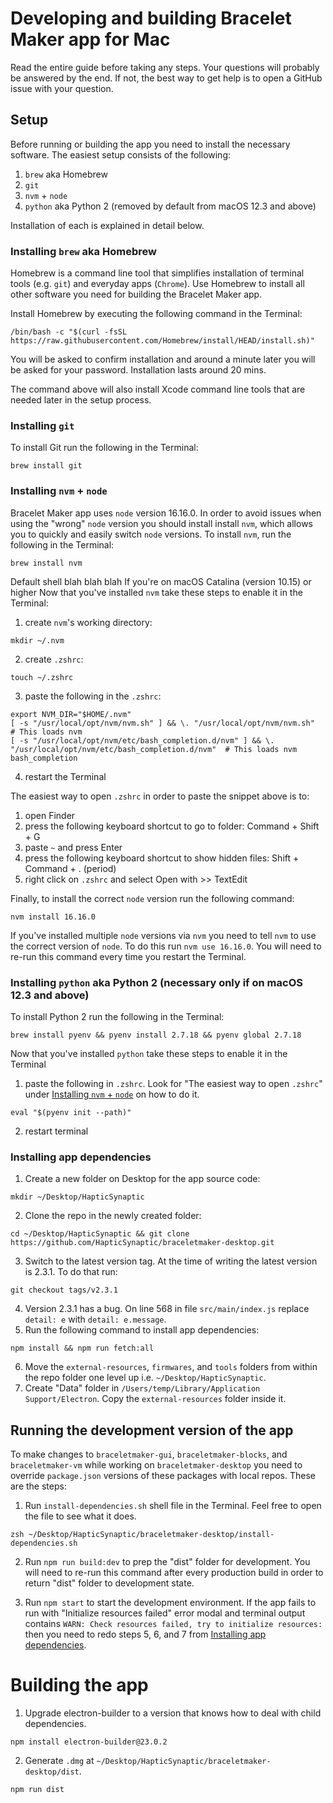 # Developing and building Bracelet Maker app for **Mac**

Read the entire guide before taking any steps. Your questions will probably be answered by the end. If not, the best way to get help is to open a GitHub issue with your question.

## Setup

Before running or building the app you need to install the necessary software. The easiest setup consists of the following:

1. `brew` aka Homebrew
2. `git`
3. `nvm` + `node`
4. `python` aka Python 2 (removed by default from macOS 12.3 and above)

Installation of each is explained in detail below.

### Installing `brew` aka Homebrew

Homebrew is a command line tool that simplifies installation of terminal tools (e.g. `git`) and everyday apps (`Chrome`). Use Homebrew to install all other software you need for building the Bracelet Maker app.

Install Homebrew by executing the following command in the Terminal:

```
/bin/bash -c "$(curl -fsSL https://raw.githubusercontent.com/Homebrew/install/HEAD/install.sh)"
```

You will be asked to confirm installation and around a minute later you will be asked for your password. Installation lasts around 20 mins.

The command above will also install Xcode command line tools that are needed later in the setup process.

### Installing `git`

To install Git run the following in the Terminal:

```
brew install git
```

### Installing `nvm` + `node`

Bracelet Maker app uses `node` version 16.16.0. In order to avoid issues when using the "wrong" `node` version you should install install `nvm`, which allows you to quickly and easily switch `node` versions. To install `nvm`, run the following in the Terminal:

```
brew install nvm
```

<!-- TODO -->
Default shell blah blah blah
If you're on macOS Catalina (version 10.15) or higher
Now that you've installed `nvm` take these steps to enable it in the Terminal:

1. create `nvm`'s working directory:

```
mkdir ~/.nvm
```

2. create `.zshrc`:

```
touch ~/.zshrc
```

3. paste the following in the `.zshrc`:

```
export NVM_DIR="$HOME/.nvm"
[ -s "/usr/local/opt/nvm/nvm.sh" ] && \. "/usr/local/opt/nvm/nvm.sh"  # This loads nvm
[ -s "/usr/local/opt/nvm/etc/bash_completion.d/nvm" ] && \. "/usr/local/opt/nvm/etc/bash_completion.d/nvm"  # This loads nvm bash_completion
```

4. restart the Terminal

The easiest way to open `.zshrc` in order to paste the snippet above is to:

1. open Finder
2. press the following keyboard shortcut to go to folder: Command + Shift + G
3. paste `~` and press Enter
4. press the following keyboard shortcut to show hidden files: Shift + Command + . (period)
5. right click on `.zshrc` and select Open with >> TextEdit

Finally, to install the correct `node` version run the following command:

```
nvm install 16.16.0
```

If you've installed multiple `node` versions via `nvm` you need to tell `nvm` to use the correct version of `node`. To do this run `nvm use 16.16.0`. You will need to re-run this command every time you restart the Terminal.

### Installing `python` aka Python 2 (necessary only if on macOS 12.3 and above)

To install Python 2 run the following in the Terminal:

```
brew install pyenv && pyenv install 2.7.18 && pyenv global 2.7.18
```

Now that you've installed `python` take these steps to enable it in the Terminal

1. paste the following in `.zshrc`. Look for "The easiest way to open `.zshrc`" under [Installing `nvm` + `node`](#installing-nvm--node) on how to do it.

```
eval "$(pyenv init --path)"
```

2. restart terminal

### Installing app dependencies

1. Create a new folder on Desktop for the app source code:

```
mkdir ~/Desktop/HapticSynaptic
```

2. Clone the repo in the newly created folder:

```
cd ~/Desktop/HapticSynaptic && git clone https://github.com/HapticSynaptic/braceletmaker-desktop.git
```

3. Switch to the latest version tag. At the time of writing the latest version is 2.3.1. To do that run:

```
git checkout tags/v2.3.1
```

4. Version 2.3.1 has a bug. On line 568 in file `src/main/index.js` replace `detail: e` with `detail: e.message`.
5. Run the following command to install app dependencies:

```
npm install && npm run fetch:all
```

6. Move the `external-resources`, `firmwares`, and `tools` folders from within the repo folder one level up i.e. `~/Desktop/HapticSynaptic`.
7. Create "Data" folder in `/Users/temp/Library/Application Support/Electron`. Copy the `external-resources` folder inside it.

## Running the development version of the app

To make changes to `braceletmaker-gui`, `braceletmaker-blocks`, and `braceletmaker-vm` while working on `braceletmaker-desktop` you need to override `package.json` versions of these packages with local repos. These are the steps:

1. Run `install-dependencies.sh` shell file in the Terminal. Feel free to open the file to see what it does.

```
zsh ~/Desktop/HapticSynaptic/braceletmaker-desktop/install-dependencies.sh
```

2. Run `npm run build:dev` to prep the "dist" folder for development. You will need to re-run this command after every production build in order to return "dist" folder to development state.

3. Run `npm start` to start the development environment. If the app fails to run with "Initialize resources failed" error modal and terminal output contains `WARN: Check resources failed, try to initialize resources:` then you need to redo steps 5, 6, and 7 from [Installing app dependencies](#installing-app-dependencies).

# Building the app

1. Upgrade electron-builder to a version that knows how to deal with child dependencies.

```
npm install electron-builder@23.0.2
```

2. Generate `.dmg` at `~/Desktop/HapticSynaptic/braceletmaker-desktop/dist`.

```
npm run dist
```
